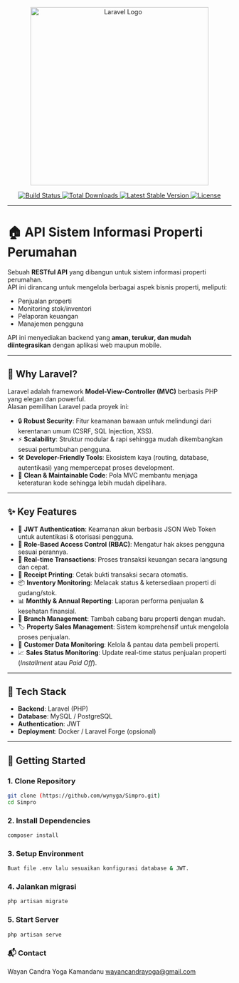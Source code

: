 <p align="center">
  <a href="https://laravel.com" target="_blank">
    <img src="https://raw.githubusercontent.com/laravel/art/master/logo-lockup/5%20SVG/2%20CMYK/1%20Full%20Color/laravel-logolockup-cmyk-red.svg" width="400" alt="Laravel Logo">
  </a>
</p>

<p align="center">
  <a href="https://github.com/laravel/framework/actions">
    <img src="https://github.com/laravel/framework/workflows/tests/badge.svg" alt="Build Status">
  </a>
  <a href="https://packagist.org/packages/laravel/framework">
    <img src="https://img.shields.io/packagist/dt/laravel/framework" alt="Total Downloads">
  </a>
  <a href="https://packagist.org/packages/laravel/framework">
    <img src="https://img.shields.io/packagist/v/laravel/framework" alt="Latest Stable Version">
  </a>
  <a href="https://packagist.org/packages/laravel/framework">
    <img src="https://img.shields.io/packagist/l/laravel/framework" alt="License">
  </a>
</p>

---

# 🏠 API Sistem Informasi Properti Perumahan  

Sebuah **RESTful API** yang dibangun untuk sistem informasi properti perumahan.  
API ini dirancang untuk mengelola berbagai aspek bisnis properti, meliputi:  

- Penjualan properti  
- Monitoring stok/inventori  
- Pelaporan keuangan  
- Manajemen pengguna  

API ini menyediakan backend yang **aman, terukur, dan mudah diintegrasikan** dengan aplikasi web maupun mobile.

---

## 🚀 Why Laravel?  

Laravel adalah framework **Model-View-Controller (MVC)** berbasis PHP yang elegan dan powerful.  
Alasan pemilihan Laravel pada proyek ini:  

- 🔒 **Robust Security**: Fitur keamanan bawaan untuk melindungi dari kerentanan umum (CSRF, SQL Injection, XSS).  
- ⚡ **Scalability**: Struktur modular & rapi sehingga mudah dikembangkan sesuai pertumbuhan pengguna.  
- 🛠️ **Developer-Friendly Tools**: Ekosistem kaya (routing, database, autentikasi) yang mempercepat proses development.  
- 🧩 **Clean & Maintainable Code**: Pola MVC membantu menjaga keteraturan kode sehingga lebih mudah dipelihara.  

---

## ✨ Key Features  

- 🔑 **JWT Authentication**: Keamanan akun berbasis JSON Web Token untuk autentikasi & otorisasi pengguna.  
- 👥 **Role-Based Access Control (RBAC)**: Mengatur hak akses pengguna sesuai perannya.  
- 💸 **Real-time Transactions**: Proses transaksi keuangan secara langsung dan cepat.  
- 🧾 **Receipt Printing**: Cetak bukti transaksi secara otomatis.  
- 📦 **Inventory Monitoring**: Melacak status & ketersediaan properti di gudang/stok.  
- 📊 **Monthly & Annual Reporting**: Laporan performa penjualan & kesehatan finansial.  
- 🏢 **Branch Management**: Tambah cabang baru properti dengan mudah.  
- 🏷️ **Property Sales Management**: Sistem komprehensif untuk mengelola proses penjualan.  
- 📇 **Customer Data Monitoring**: Kelola & pantau data pembeli properti.  
- 📈 **Sales Status Monitoring**: Update real-time status penjualan properti (*Installment* atau *Paid Off*).  

---

## 📌 Tech Stack  

- **Backend**: Laravel (PHP)  
- **Database**: MySQL / PostgreSQL  
- **Authentication**: JWT  
- **Deployment**: Docker / Laravel Forge (opsional)  

---

## 📖 Getting Started  

### 1. Clone Repository  
```bash
git clone (https://github.com/wynyga/Simpro.git)
cd Simpro
```

### 2. Install Dependencies
```bash
composer install
```
### 3. Setup Environment
```bash
Buat file .env lalu sesuaikan konfigurasi database & JWT.
```

### 4. Jalankan migrasi
```bash
php artisan migrate
```

### 5. Start Server
```bash
php artisan serve

```

### 📬 Contact
Wayan Candra Yoga Kamandanu
wayancandrayoga@gmail.com

